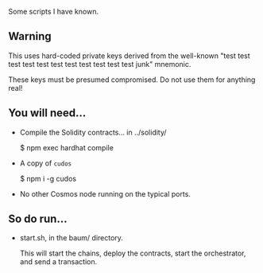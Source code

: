 Some scripts I have known.

## Warning

This uses hard-coded private keys derived from the well-known "test test test test test test test test test test test junk" mnemonic.

These keys must be presumed compromised. Do not use them for anything real!

## You will need...

* Compile the Solidity contracts...
  in ../solidity/
  
  $ npm exec hardhat compile

* A copy of `cudos`

  $ npm i -g cudos

* No other Cosmos node running on the typical ports.

## So do run...

* start.sh, in the baum/ directory.

  This will start the chains, deploy the contracts, start the orchestrator, and send a transaction.
